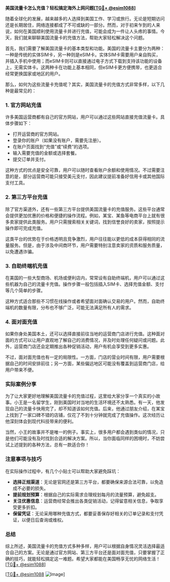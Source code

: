 **美国流量卡怎么充值？轻松搞定海外上网问题[[TG💪+ @esim1088](https://t.me/s/esim1088)]**

随着全球化的发展，越来越多的人选择到美国工作、学习或旅行。无论是短期访问还是长期居住，网络连接都成了不可或缺的一部分。然而，对于初来乍到的人来说，如何在美国顺利使用流量卡并进行充值，可能会成为一件让人头疼的事情。今天，我们就来聊聊美国流量卡的充值方法，帮助大家轻松解决这个问题。

首先，我们需要了解美国流量卡的基本类型和功能。美国的流量卡主要分为两种：一种是传统的实体SIM卡，另一种则是eSIM卡。实体SIM卡需要用户亲自购买，并插入手机中使用；而eSIM卡则可以直接通过电子方式下载到支持该功能的设备上，无需实体卡。这两种卡在功能上基本相同，但eSIM卡更方便携带，也更适合经常更换国家或地区的用户。

那么，如何为这些流量卡充值呢？其实，美国流量卡的充值方式非常多样，以下几种是最常见的：

### 1. 官方网站充值

许多美国运营商都有自己的官方网站，用户可以通过这些网站直接充值流量卡。具体步骤如下：
- 打开运营商的官方网站。
- 登录你的账户（如果没有账户，需要先注册）。
- 在账户页面找到“充值”或“续费”的选项。
- 输入需要充值的金额或选择套餐。
- 提交订单并支付。

这种方式的优点是安全可靠，用户可以随时查看账户余额和使用情况。不过需要注意的是，部分运营商可能只接受美元支付，因此建议提前准备好信用卡或其他国际支付工具。

### 2. 第三方平台充值

除了官方渠道外，还有一些第三方平台提供美国流量卡的充值服务。这些平台通常会提供更加优惠的价格和便捷的操作流程。例如，某宝、某鱼等电商平台上就有很多卖家提供此类服务。用户只需搜索相关关键词，找到信誉良好的卖家，按照提示操作即可完成充值。

这类平台的优势在于价格透明且竞争激烈，用户往往能以更低的成本获得相同的流量服务。但是，由于涉及中间商环节，用户需要特别注意卖家的资质和服务质量，以免遭遇诈骗。

### 3. 自助终端机充值

在美国的一些大型商场、机场或便利店内，常常设有自助终端机，用户可以通过这些机器为自己的流量卡充值。操作步骤一般包括插入SIM卡、选择充值金额、支付等几个简单的步骤。

这种方式适合那些不习惯在线操作或者希望面对面确认交易的用户。然而，自助终端机的数量有限，分布也不够广泛，可能无法满足所有人的需求。

### 4. 面对面充值

如果你身处美国本土，还可以选择直接前往当地的运营商门店进行充值。这种面对面的方式可以让用户直观地了解自己的消费情况，并及时处理任何疑问或问题。此外，运营商门店还会定期推出各种促销活动，用户有机会享受到更多实惠。

不过，面对面充值也有一定的局限性。一方面，门店的营业时间有限，用户需要根据自己的时间安排前往；另一方面，某些偏远地区可能没有覆盖到运营商门店，给用户带来不便。

### 实际案例分享

为了让大家更好地理解美国流量卡的充值过程，这里给大家分享一个真实的小故事。小王是一名留学生，刚到美国时对当地的生活环境还不太熟悉。有一天，他发现自己的流量卡快用完了，却不知道该如何充值。后来，他通过朋友介绍，在某宝上找到了一家口碑不错的店铺，仅花了不到十分钟就完成了充值操作。这次经历让他深刻体会到现代科技带来的便利。

当然，小王的故事并不是唯一的例子。事实上，很多用户都会遇到类似的情况，只是他们可能没有及时找到合适的解决方案。所以，当你面临同样的困境时，不妨尝试上述提到的各种方法，总有一款适合你！

### 注意事项与技巧

在实际操作过程中，有几个小贴士可以帮助大家避免踩坑：
- **选择正规渠道**：无论是官网还是第三方平台，都要确保来源合法可靠，以免造成不必要的损失。
- **提前规划预算**：根据自己的实际需求合理规划每月的流量预算，避免超支。
- **关注优惠信息**：运营商经常会推出各类促销活动，记得留意相关信息，争取享受更多折扣。
- **保留凭证**：无论采用哪种充值方式，都要妥善保存好相关的订单记录和支付凭证，以便日后查询或维权。

### 总结

综上所述，美国流量卡的充值方式多种多样，用户可以根据自身情况灵活选择最适合自己的方案。无论是通过官方网站、第三方平台还是面对面充值，只要掌握了正确的技巧，就能轻松搞定这一难题。希望大家都能在美国畅享无忧的网络生活！[[TG💪+ @esim1088](https://t.me/s/esim1088)]

[[TG💪+ @esim1088](https://t.me/s/esim1088) ![Image](https://i.postimg.cc/4NQfJmqS/Snipaste-2025-05-13-00-14-12.png)]